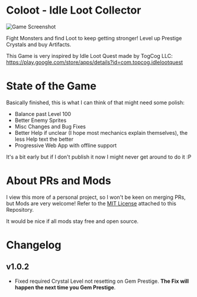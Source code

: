 # Coloot - Idle Loot Collector

![Game Screenshot](./screenshot.png)

Fight Monsters and find Loot to keep getting stronger! Level up Prestige Crystals and buy Artifacts.

This Game is very inspired by Idle Loot Quest made by TogCog LLC: https://play.google.com/store/apps/details?id=com.topcog.idlelootquest

# State of the Game

Basically finished, this is what I can think of that might need some polish:

- Balance past Level 100
- Better Enemy Sprites
- Misc Changes and Bug Fixes
- Better Help if unclear (I hope most mechanics explain themselves), the less Help text the better
- Progressive Web App with offline support

It's a bit early but if I don't publish it now I might never get around to do it :P

# About PRs and Mods

I view this more of a personal project, so I won't be keen on merging PRs, but Mods are very welcome! Refer to the [MIT License](./LICENSE) attached to this Repository.

It would be nice if all mods stay free and open source.

# Changelog

## v1.0.2

- Fixed required Crystal Level not resetting on Gem Prestige. **The Fix will happen the next time you Gem Prestige**.
